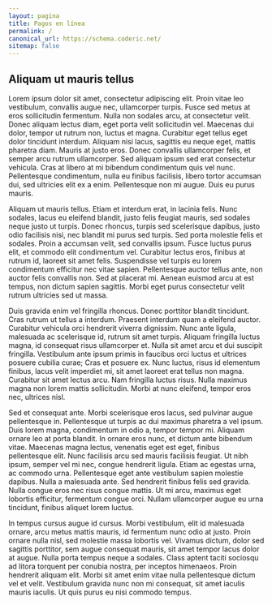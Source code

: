 ```yaml
---
layout: pagina
title: Pagos en línea
permalink: /
canonical_url: https://schema.coderic.net/
sitemap: false
---
```

## Aliquam ut mauris tellus

Lorem ipsum dolor sit amet, consectetur adipiscing elit. Proin vitae leo vestibulum, convallis augue nec, ullamcorper turpis. Fusce sed metus at eros sollicitudin fermentum. Nulla non sodales arcu, at consectetur velit. Donec aliquam lectus diam, eget porta velit sollicitudin vel. Maecenas dui dolor, tempor ut rutrum non, luctus et magna. Curabitur eget tellus eget dolor tincidunt interdum. Aliquam nisi lacus, sagittis eu neque eget, mattis pharetra diam. Mauris at justo eros. Donec convallis ullamcorper felis, et semper arcu rutrum ullamcorper. Sed aliquam ipsum sed erat consectetur vehicula. Cras at libero at mi bibendum condimentum quis vel nunc. Pellentesque condimentum, nulla eu finibus facilisis, libero tortor accumsan dui, sed ultricies elit ex a enim. Pellentesque non mi augue. Duis eu purus mauris.

Aliquam ut mauris tellus. Etiam et interdum erat, in lacinia felis. Nunc sodales, lacus eu eleifend blandit, justo felis feugiat mauris, sed sodales neque justo ut turpis. Donec rhoncus, turpis sed scelerisque dapibus, justo odio facilisis nisi, nec blandit mi purus sed turpis. Sed porta molestie felis et sodales. Proin a accumsan velit, sed convallis ipsum. Fusce luctus purus elit, et commodo elit condimentum vel. Curabitur lectus eros, finibus at rutrum id, laoreet sit amet felis. Suspendisse vel turpis eu lorem condimentum efficitur nec vitae sapien. Pellentesque auctor tellus ante, non auctor felis convallis non. Sed at placerat mi. Aenean euismod arcu at est tempus, non dictum sapien sagittis. Morbi eget purus consectetur velit rutrum ultricies sed ut massa.

Duis gravida enim vel fringilla rhoncus. Donec porttitor blandit tincidunt. Cras rutrum ut tellus a interdum. Praesent interdum quam a eleifend auctor. Curabitur vehicula orci hendrerit viverra dignissim. Nunc ante ligula, malesuada ac scelerisque id, rutrum sit amet turpis. Aliquam fringilla luctus magna, id consequat risus ullamcorper et. Nulla sit amet arcu et dui suscipit fringilla. Vestibulum ante ipsum primis in faucibus orci luctus et ultrices posuere cubilia curae; Cras et posuere ex. Nunc luctus, risus id elementum finibus, lacus velit imperdiet mi, sit amet laoreet erat tellus non magna. Curabitur sit amet lectus arcu. Nam fringilla luctus risus. Nulla maximus magna non lorem mattis sollicitudin. Morbi at nunc eleifend, tempor eros nec, ultrices nisl.

Sed et consequat ante. Morbi scelerisque eros lacus, sed pulvinar augue pellentesque in. Pellentesque ut turpis ac dui maximus pharetra a vel ipsum. Duis lorem magna, condimentum in odio a, tempor tempor mi. Aliquam ornare leo at porta blandit. In ornare eros nunc, et dictum ante bibendum vitae. Maecenas magna lectus, venenatis eget est eget, finibus pellentesque elit. Nunc facilisis arcu sed mauris facilisis feugiat. Ut nibh ipsum, semper vel mi nec, congue hendrerit ligula. Etiam ac egestas urna, ac commodo urna. Pellentesque eget ante vestibulum sapien molestie dapibus. Nulla a malesuada ante. Sed hendrerit finibus felis sed gravida. Nulla congue eros nec risus congue mattis. Ut mi arcu, maximus eget lobortis efficitur, fermentum congue orci. Nullam ullamcorper augue eu urna tincidunt, finibus aliquet lorem luctus.

In tempus cursus augue id cursus. Morbi vestibulum, elit id malesuada ornare, arcu metus mattis mauris, id fermentum nunc odio at justo. Proin ornare nulla nisl, sed molestie massa lobortis vel. Vivamus dictum, dolor sed sagittis porttitor, sem augue consequat mauris, sit amet tempor lacus dolor at augue. Nulla porta tempus neque a sodales. Class aptent taciti sociosqu ad litora torquent per conubia nostra, per inceptos himenaeos. Proin hendrerit aliquam elit. Morbi sit amet enim vitae nulla pellentesque dictum vel et velit. Vestibulum gravida nunc non mi consequat, sit amet iaculis mauris iaculis. Ut quis purus eu nisi commodo tempus.
